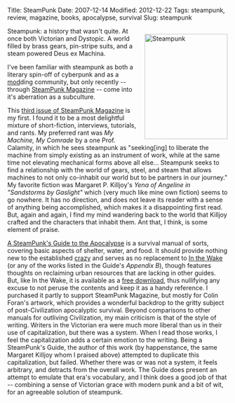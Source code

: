 Title: SteamPunk
Date: 2007-12-14
Modified: 2012-12-22
Tags: steampunk, review, magazine, books, apocalypse, survival
Slug: steampunk

<a href="http://www.flickr.com/photos/pigmonkey/2111197955/" title="Steampunk by Pig Monkey, on Flickr"><img src="http://farm3.static.flickr.com/2133/2111197955_7f05c67913_m.jpg" width="189" height="240" alt="Steampunk" style="float: right; margin: 15px 2px 10px 10px;" /></a>

Steampunk: a history that wasn't quite. At once both Victorian and Dystopic. A world filled by brass gears, pin-stripe suits, and a steam powered Deus ex Machina.

I've been familiar with steampunk as both a literary spin-off of cyberpunk and as a <a href="http://gizmodo.com/gadgets/steampunk/">mod</a>ding community, but only recently -- through <a href="http://www.steampunkmagazine.com/">SteamPunk Magazine</a> -- come into it's aberration as a subculture.

This <a href="http://www.steampunkmagazine.com/inside/spm-3-released/">third issue of SteamPunk Magazine</a> is my first. I found it to be a most delightful mixture of short-fiction, interviews, tutorials, and rants. My preferred rant was <em>My Machine, My Comrade</em> by a one Prof. Calamity, in which he sees steampunk as "seeking[ing] to liberate the machine from simply existing as an instrument of work, while at the same time not elevating mechanical forms above all else... Steampunk seeks to find a relationship with the world of gears, steel, and steam that allows machines to not only co-inhabit our world but to be partners in our journey." My favorite fiction was Margaret P. Killjoy's <em>Yena of Angeline in "Sandstorms by Gaslight"</em> which (very much like mine own fiction) seems to go nowhere. It has no direction, and does not leave its reader with a sense of anything being accomplished, which makes it a disappointing first read. But, again and again, I find my mind wandering back to the world that Killjoy crafted and the characters that inhabit them. Ant that, I think, is some element of praise.

<a href="http://www.steampunkmagazine.com/inside/a-steampunks-guide-to-the-apocalypse/">A SteamPunk's Guide to the Apocalypse</a> is a survival manual of sorts, covering basic aspects of shelter, water, and food. It should provide nothing new to the established <a href="http://youtube.com/watch?v=A3kRRyq6cE4">crazy</a> and serves as no replacement to <a href="http://www.inthewake.org/">In the Wake</a> (or any of the works listed in the Guide's <em>Appendix B</em>), though features thoughts on reclaiming urban resources that are lacking in other guides. But, like In the Wake, it is available as a <a href="http://www.steampunkmagazine.com/inside/downloads/">free download</a>, thus nullifying any excuse to not peruse the contents and keep it as a handy reference. I purchased it partly to support SteamPunk Magazine, but mostly for Colin Foran's artwork, which provides a wonderful backdrop to the gritty subject of post-Civilization apocalyptic survival. Beyond comparisons to other manuals for outliving Civilization, my main criticism is that of the style of writing. Writers in the Victorian era were much more liberal than us in their use of capitalization, but there was a system. When I read those works, I feel the capitalization adds a certain emotion to the writing. Being a SteamPunk's Guide, the author of this work (by happenstance, the same Margaret Killjoy whom I praised above) attempted to duplicate this capitalization, but failed. Whether there was or was not a system, it feels arbitrary, and detracts from the overall work. The Guide does present an attempt to emulate that era's vocabulary, and I think does a good job of that -- combining a sense of Victorian grace with modern punk and a bit of wit, for an agreeable solution of steampunk.
